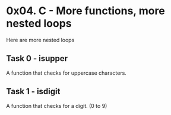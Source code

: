 # 0x04. C - More functions, more nested loops
Here are more nested loops

## Task 0 - isupper
A function that checks for uppercase characters.

## Task 1 - isdigit
A function that checks for a digit. (0 to 9)

